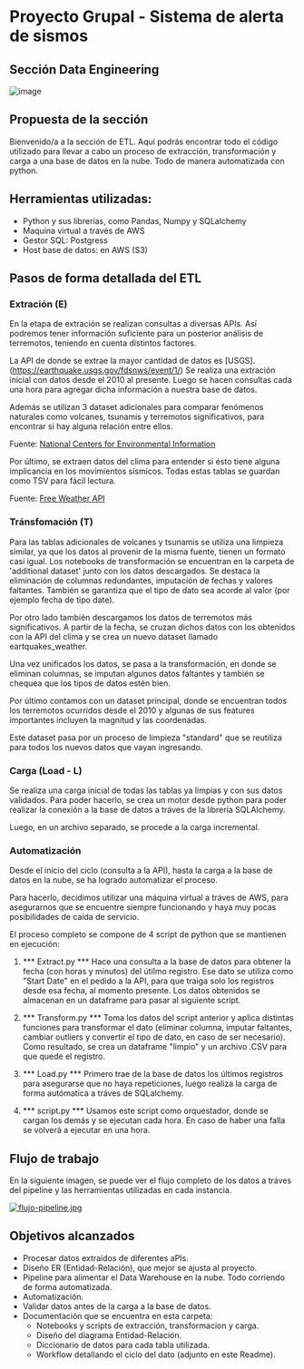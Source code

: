 # Proyecto Grupal -  Sistema de alerta de sismos
## Sección Data Engineering
![image](https://inesdi-cdn.s3.eu-west-3.amazonaws.com/inesdi-prod/2021-08/iStock-1329530347.jpg)


##  Propuesta de la sección
Bienvenido/a a la sección de ETL. Aquí podrás encontrar todo el código utilizado para llevar a cabo un proceso de extracción, transformación y carga a una base de datos en la nube. Todo de manera automatizada con python.

## Herramientas utilizadas:

 - Python y sus librerías, como Pandas, Numpy y SQLalchemy
 - Maquina virtual a través de AWS 
 - Gestor SQL: Postgress 
 - Host base de datos: en AWS (S3)

## Pasos de forma detallada del ETL

### Extración (E)

En la etapa de extración se realizan consultas a diversas APIs. Así podremos tener información suficiente para un posterior análisis de terremotos, teniendo en cuenta distintos factores. 

La API de donde se extrae la mayor cantidad de datos es [USGS].(https://earthquake.usgs.gov/fdsnws/event/1/)
Se realiza una extración inicial con datos desde el 2010 al presente.
Luego se hacen consultas cada una hora para agregar dicha información a nuestra base de datos.

Además se utilizan 3 dataset adicionales para comparar fenómenos naturales como volcanes, tsunamis y terremotos significativos, para encontrar si hay alguna relación entre ellos. 

Fuente: [National Centers for Environmental Information](https://https://www.ngdc.noaa.gov/ngdc.html)

Por último, se extraen datos del clima para entender si ésto tiene alguna implicancia en los movimientos sísmicos.
Todas estas tablas se guardan como TSV para fácil lectura.

Fuente: [Free Weather API](https://open-meteo.com/en)

### Tránsfomación (T)

Para las tablas adicionales de volcanes y tsunamis se utiliza una limpieza similar, ya que los datos al provenir de la misma fuente, tienen un formato casi igual. Los notebooks de transformación se encuentran en la carpeta de 'additional dataset' junto con los datos descargados. Se destaca la eliminación de columnas redundantes, imputación de fechas y valores faltantes. También se garantiza que el tipo de dato sea acorde al valor (por ejemplo fecha de tipo date).

Por otro lado también descargamos los datos de terremotos más significativos. A partir de la fecha, se cruzan dichos datos con los obtenidos con la API del clima y se crea un nuevo dataset llamado eartquakes_weather.

Una vez unificados los datos, se pasa a la transformación, en donde se eliminan columnas, se imputan algunos datos faltantes y también se chequea que los tipos de datos estén bien.

Por último contamos con un dataset principal, donde se encuentran todos los terremotos ocurridos desde el 2010 y algunas de sus features importantes incluyen la magnitud y las coordenadas. 

Este dataset pasa por un proceso de limpieza "standard" que se reutiliza para todos los nuevos datos que vayan ingresando. 

### Carga (Load - L)

Se realiza una carga inicial de todas las tablas ya limpias y con sus datos validados.
Para poder hacerlo, se crea un motor desde python para poder realizar la conexión a la base de datos a tráves de la librería SQLAlchemy.

Luego, en un archivo separado, se procede a la carga incremental. 


### Automatización

Desde el inicio del ciclo (consulta a la API), hasta la carga a la base de datos en la nube, se ha logrado automatizar el proceso. 

Para hacerlo, decidimos utilizar una máquina virtual a tráves de AWS, para asegurarnos que se encuentre siempre funcionando y haya muy pocas posibilidades de caída de servicio. 

El proceso completo se compone de 4 script de python que se mantienen en ejecución:

1. *** Extract.py ***
 Hace una consulta a la base de datos para obtener la fecha (con horas y minutos) del útilmo registro. Ese dato se utiliza como "Start Date" en el pedido a la API, para que traiga solo los registros desde esa fecha, al momento presente. 
 Los datos obtenidos se almacenan en un dataframe para pasar al siguiente script.

2.  *** Transform.py ***
Toma los datos del script anterior y aplica distintas funciones para transformar el dato (eliminar columna, imputar faltantes, cambiar outliers y convertir el tipo de dato, en caso de ser necesario).
Como resultado, se crea un dataframe "limpio" y un archivo .CSV para que quede el registro.

3.  *** Load.py ***
Primero trae de la base de datos los últimos registros para asegurarse que no haya repeticiones, luego realiza la carga de forma autómatica a tráves de SQLalchemy.

4.  *** script.py ***
Usamos este script como orquestador, donde se cargan los demás y se ejecutan cada hora. En caso de haber una falla se volverá a ejecutar en una hora. 

## Flujo de trabajo

En la siguiente imagen, se puede ver el flujo completo de los datos a tráves del pipeline y las herramientas utilizadas en cada instancia.

[![flujo-pipeline.jpg](https://i.postimg.cc/FKDyShXP/flujo-pipeline.jpg)](https://postimg.cc/cKttyyHY)


## Objetivos alcanzados
- Procesar datos extraídos de diferentes aPIs.
- Diseño ER (Entidad-Relación), que mejor se ajusta al proyecto.
- Pipeline para alimentar el Data Warehouse en la nube. Todo corriendo de forma automatizada.
- Automatización.
- Validar datos antes de la carga a la base de datos.
- Documentación que se encuentra en esta carpeta:
    - Notebooks y scripts de extracción, transformacion y carga.
    - Diseño del diagrama Entidad-Relación.
    - Diccionario de datos para cada tabla utilizada.
    - Workflow detallando el ciclo del dato (adjunto en este Readme).



